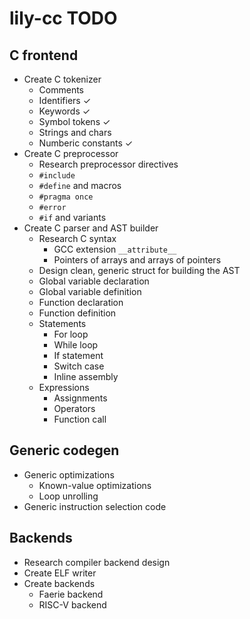 # lily-cc TODO

## C frontend
- Create C tokenizer
    - Comments
    - Identifiers ✓
    - Keywords ✓
    - Symbol tokens ✓
    - Strings and chars
    - Numberic constants ✓
- Create C preprocessor
    - Research preprocessor directives
    - `#include`
    - `#define` and macros
    - `#pragma once`
    - `#error`
    - `#if` and variants
- Create C parser and AST builder
    - Research C syntax
        - GCC extension `__attribute__`
        - Pointers of arrays and arrays of pointers
    - Design clean, generic struct for building the AST
    - Global variable declaration
    - Global variable definition
    - Function declaration
    - Function definition
    - Statements
        - For loop
        - While loop
        - If statement
        - Switch case
        - Inline assembly
    - Expressions
        - Assignments
        - Operators
        - Function call

## Generic codegen
- Generic optimizations
    - Known-value optimizations
    - Loop unrolling
- Generic instruction selection code

## Backends
- Research compiler backend design
- Create ELF writer
- Create backends
    - Faerie backend
    - RISC-V backend

